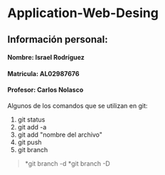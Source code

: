# Application-Web-Desing
## Información personal:
#### Nombre: Israel Rodríguez
#### Matricula: AL02987676
#### Profesor: Carlos Nolasco

Algunos de los comandos que se utilizan en git:

1. git status
2. git add -a
3. git add "nombre del archivo"
4. git push
5. git branch
> *git branch -d <nameBranch> *git branch -D <nameBranch>
